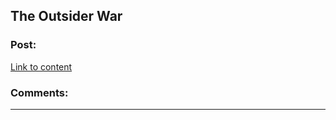 ## The Outsider War

### Post:

[Link to content](/r/AIDungeon/comments/hyi4mb/the_outsider_war/)

### Comments:

---


